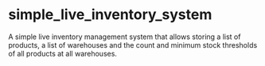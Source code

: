 # simple_live_inventory_system
A simple live inventory management system that allows storing a list of products, a list of warehouses and the count and minimum stock thresholds of all products at all warehouses.
